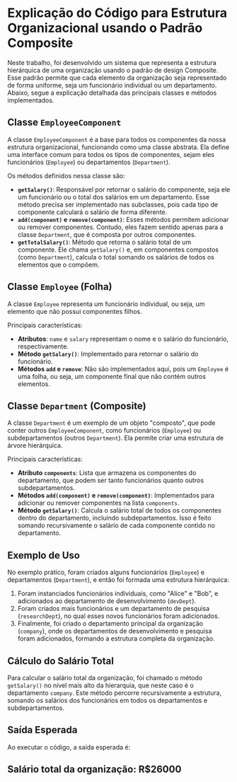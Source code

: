 # Explicação do Código para Estrutura Organizacional usando o Padrão Composite

Neste trabalho, foi desenvolvido um sistema que representa a estrutura hierárquica de uma organização usando o padrão de design Composite. Esse padrão permite que cada elemento da organização seja representado de forma uniforme, seja um funcionário individual ou um departamento. Abaixo, segue a explicação detalhada das principais classes e métodos implementados.

## Classe `EmployeeComponent`

A classe `EmployeeComponent` é a base para todos os componentes da nossa estrutura organizacional, funcionando como uma classe abstrata. Ela define uma interface comum para todos os tipos de componentes, sejam eles funcionários (`Employee`) ou departamentos (`Department`).

Os métodos definidos nessa classe são:
- **`getSalary()`**: Responsável por retornar o salário do componente, seja ele um funcionário ou o total dos salários em um departamento. Esse método precisa ser implementado nas subclasses, pois cada tipo de componente calculará o salário de forma diferente.
- **`add(component)` e `remove(component)`**: Esses métodos permitem adicionar ou remover componentes. Contudo, eles fazem sentido apenas para a classe `Department`, que é composta por outros componentes.
- **`getTotalSalary()`**: Método que retorna o salário total de um componente. Ele chama `getSalary()` e, em componentes compostos (como `Department`), calcula o total somando os salários de todos os elementos que o compõem.

## Classe `Employee` (Folha)

A classe `Employee` representa um funcionário individual, ou seja, um elemento que não possui componentes filhos.

Principais características:
- **Atributos**: `name` e `salary` representam o nome e o salário do funcionário, respectivamente.
- **Método `getSalary()`**: Implementado para retornar o salário do funcionário.
- **Métodos `add` e `remove`**: Não são implementados aqui, pois um `Employee` é uma folha, ou seja, um componente final que não contém outros elementos.

## Classe `Department` (Composite)

A classe `Department` é um exemplo de um objeto "composto", que pode conter outros `EmployeeComponent`, como funcionários (`Employee`) ou subdepartamentos (outros `Department`). Ela permite criar uma estrutura de árvore hierárquica.

Principais características:
- **Atributo `components`**: Lista que armazena os componentes do departamento, que podem ser tanto funcionários quanto outros subdepartamentos.
- **Métodos `add(component)` e `remove(component)`**: Implementados para adicionar ou remover componentes na lista `components`.
- **Método `getSalary()`**: Calcula o salário total de todos os componentes dentro do departamento, incluindo subdepartamentos. Isso é feito somando recursivamente o salário de cada componente contido no departamento.

## Exemplo de Uso

No exemplo prático, foram criados alguns funcionários (`Employee`) e departamentos (`Department`), e então foi formada uma estrutura hierárquica:

1. Foram instanciados funcionários individuais, como "Alice" e "Bob", e adicionados ao departamento de desenvolvimento (`devDept`).
2. Foram criados mais funcionários e um departamento de pesquisa (`researchDept`), no qual esses novos funcionários foram adicionados.
3. Finalmente, foi criado o departamento principal da organização (`company`), onde os departamentos de desenvolvimento e pesquisa foram adicionados, formando a estrutura completa da organização.

## Cálculo do Salário Total

Para calcular o salário total da organização, foi chamado o método `getSalary()` no nível mais alto da hierarquia, que neste caso é o departamento `company`. Este método percorre recursivamente a estrutura, somando os salários dos funcionários em todos os departamentos e subdepartamentos.

## Saída Esperada

Ao executar o código, a saída esperada é:
## Salário total da organização: R$26000











